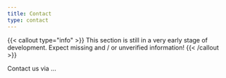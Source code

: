 ```yaml
---
title: Contact
type: contact
---
```



{{< callout type="info" >}}
  This section is still in a very early stage of development. Expect missing and / or unverified information!
{{< /callout >}}

Contact us via ...